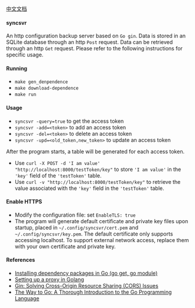 [中文文档](./README.zh-CN.md)

#### syncsvr
An http configuration backup server based on `Go gin`. Data is stored in an SQLite database through an http `Post` request. Data can be retrieved through an http `Get` request. Please refer to the following instructions for specific usage.

#### Running
- `make gen_denpendence`
- `make download-dependence`
- `make run`

#### Usage
- `syncsvr -query=true` to get the access token
- `syncsvr -add=<token>` to add an access token
- `syncsvr -del=<token>` to delete an access token
- `syncsvr -upd=<old_token,new_token>` to update an access token

After the program starts, a table will be generated for each access token.
- Use `curl -X POST -d 'I am value' "http://localhost:8000/testToken/key"` to store `'I am value'` in the `'key'` field of the `'testToken'` table.
- Use `curl -v "http://localhost:8000/testToken/key"` to retrieve the value associated with the `'key'` field in the `'testToken'` table.

#### Enable HTTPS
- Modify the configuration file: set `EnableTLS: true`
- The program will generate default certificate and private key files upon startup, placed in `~/.config/syncsvr/cert.pem` and `~/.config/syncsvr/key.pem`. The default certificate only supports accessing localhost. To support external network access, replace them with your own certificate and private key.

#### References
- [Installing dependency packages in Go (go get, go module)](https://blog.csdn.net/weixin_41519463/article/details/103501485)
- [Setting up a proxy in Golang](https://developer.aliyun.com/article/879662)
- [Gin: Solving Cross-Origin Resource Sharing (CORS) Issues](https://juejin.cn/post/6871583587062415367)
- [The Way to Go: A Thorough Introduction to the Go Programming Language](https://learnku.com/docs/the-way-to-go)
